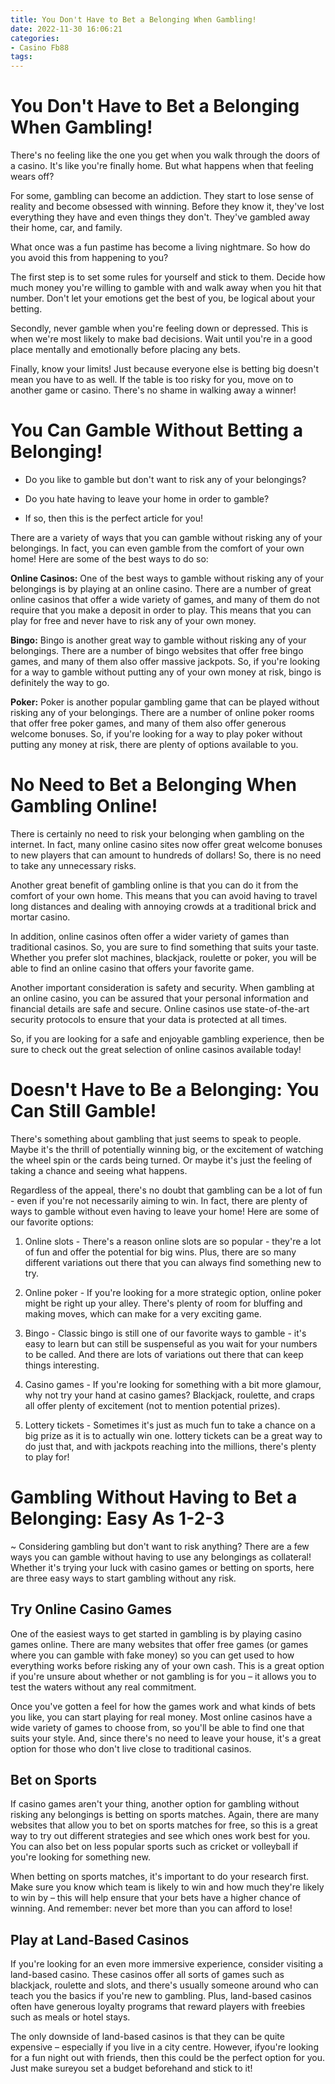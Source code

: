 ```yaml
---
title: You Don't Have to Bet a Belonging When Gambling!
date: 2022-11-30 16:06:21
categories:
- Casino Fb88
tags:
---
```



#  You Don't Have to Bet a Belonging When Gambling!

There's no feeling like the one you get when you walk through the doors of a casino. It's like you're finally home. But what happens when that feeling wears off?

For some, gambling can become an addiction. They start to lose sense of reality and become obsessed with winning. Before they know it, they've lost everything they have and even things they don't. They've gambled away their home, car, and family.

What once was a fun pastime has become a living nightmare. So how do you avoid this from happening to you?

The first step is to set some rules for yourself and stick to them. Decide how much money you're willing to gamble with and walk away when you hit that number. Don't let your emotions get the best of you, be logical about your betting.

Secondly, never gamble when you're feeling down or depressed. This is when we're most likely to make bad decisions. Wait until you're in a good place mentally and emotionally before placing any bets.

Finally, know your limits! Just because everyone else is betting big doesn't mean you have to as well. If the table is too risky for you, move on to another game or casino. There's no shame in walking away a winner!

#  You Can Gamble Without Betting a Belonging!

* Do you like to gamble but don't want to risk any of your belongings?

* Do you hate having to leave your home in order to gamble?

* If so, then this is the perfect article for you!

There are a variety of ways that you can gamble without risking any of your belongings. In fact, you can even gamble from the comfort of your own home! Here are some of the best ways to do so:

**Online Casinos:** One of the best ways to gamble without risking any of your belongings is by playing at an online casino. There are a number of great online casinos that offer a wide variety of games, and many of them do not require that you make a deposit in order to play. This means that you can play for free and never have to risk any of your own money.

**Bingo:** Bingo is another great way to gamble without risking any of your belongings. There are a number of bingo websites that offer free bingo games, and many of them also offer massive jackpots. So, if you're looking for a way to gamble without putting any of your own money at risk, bingo is definitely the way to go.

**Poker:** Poker is another popular gambling game that can be played without risking any of your belongings. There are a number of online poker rooms that offer free poker games, and many of them also offer generous welcome bonuses. So, if you're looking for a way to play poker without putting any money at risk, there are plenty of options available to you.

#  No Need to Bet a Belonging When Gambling Online!

There is certainly no need to risk your belonging when gambling on the internet. In fact, many online casino sites now offer great welcome bonuses to new players that can amount to hundreds of dollars! So, there is no need to take any unnecessary risks.

Another great benefit of gambling online is that you can do it from the comfort of your own home. This means that you can avoid having to travel long distances and dealing with annoying crowds at a traditional brick and mortar casino.

In addition, online casinos often offer a wider variety of games than traditional casinos. So, you are sure to find something that suits your taste. Whether you prefer slot machines, blackjack, roulette or poker, you will be able to find an online casino that offers your favorite game.

Another important consideration is safety and security. When gambling at an online casino, you can be assured that your personal information and financial details are safe and secure. Online casinos use state-of-the-art security protocols to ensure that your data is protected at all times.

So, if you are looking for a safe and enjoyable gambling experience, then be sure to check out the great selection of online casinos available today!

#  Doesn't Have to Be a Belonging: You Can Still Gamble!

There's something about gambling that just seems to speak to people. Maybe it's the thrill of potentially winning big, or the excitement of watching the wheel spin or the cards being turned. Or maybe it's just the feeling of taking a chance and seeing what happens.

Regardless of the appeal, there's no doubt that gambling can be a lot of fun - even if you're not necessarily aiming to win. In fact, there are plenty of ways to gamble without even having to leave your home! Here are some of our favorite options:

1. Online slots - There's a reason online slots are so popular - they're a lot of fun and offer the potential for big wins. Plus, there are so many different variations out there that you can always find something new to try.

2. Online poker - If you're looking for a more strategic option, online poker might be right up your alley. There's plenty of room for bluffing and making moves, which can make for a very exciting game.

3. Bingo - Classic bingo is still one of our favorite ways to gamble - it's easy to learn but can still be suspenseful as you wait for your numbers to be called. And there are lots of variations out there that can keep things interesting.

4. Casino games - If you're looking for something with a bit more glamour, why not try your hand at casino games? Blackjack, roulette, and craps all offer plenty of excitement (not to mention potential prizes).

5. Lottery tickets - Sometimes it's just as much fun to take a chance on a big prize as it is to actually win one. lottery tickets can be a great way to do just that, and with jackpots reaching into the millions, there's plenty to play for!

#  Gambling Without Having to Bet a Belonging: Easy As 1-2-3

~ Considering gambling but don't want to risk anything? There are a few ways you can gamble without having to use any belongings as collateral! Whether it's trying your luck with casino games or betting on sports, here are three easy ways to start gambling without any risk.

## Try Online Casino Games

One of the easiest ways to get started in gambling is by playing casino games online. There are many websites that offer free games (or games where you can gamble with fake money) so you can get used to how everything works before risking any of your own cash. This is a great option if you're unsure about whether or not gambling is for you – it allows you to test the waters without any real commitment.

Once you've gotten a feel for how the games work and what kinds of bets you like, you can start playing for real money. Most online casinos have a wide variety of games to choose from, so you'll be able to find one that suits your style. And, since there's no need to leave your house, it's a great option for those who don't live close to traditional casinos.

## Bet on Sports

If casino games aren't your thing, another option for gambling without risking any belongings is betting on sports matches. Again, there are many websites that allow you to bet on sports matches for free, so this is a great way to try out different strategies and see which ones work best for you. You can also bet on less popular sports such as cricket or volleyball if you're looking for something new.

When betting on sports matches, it's important to do your research first. Make sure you know which team is likely to win and how much they're likely to win by – this will help ensure that your bets have a higher chance of winning. And remember: never bet more than you can afford to lose!

## Play at Land-Based Casinos

If you're looking for an even more immersive experience, consider visiting a land-based casino. These casinos offer all sorts of games such as blackjack, roulette and slots, and there's usually someone around who can teach you the basics if you're new to gambling. Plus, land-based casinos often have generous loyalty programs that reward players with freebies such as meals or hotel stays.

The only downside of land-based casinos is that they can be quite expensive – especially if you live in a city centre. However, ifyou're looking for a fun night out with friends, then this could be the perfect option for you. Just make sureyou set a budget beforehand and stick to it!